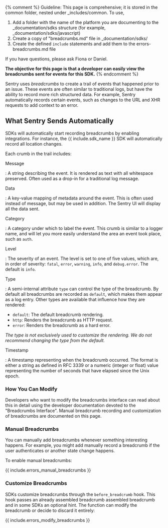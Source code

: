 {% comment %}
Guideline: This page is comprehensive; it is stored in the common folder, nested under _includes/common. To use, 

1. Add a folder with the name of the platform you are documenting to the _documentation/sdks structure (for example, _documentation/sdks/javascript) 
2. Create a copy of "breadcrumbs.md" file in _documentation/sdks/<platform-name> 
3. Create the defined `include` statements and add them to the errors-breadcrumbs.md file

If you have questions, please ask Fiona or Daniel. 

**The objective for this page is that a developer can easily view the breadcrumbs sent for events for this SDK.**
{% endcomment %}

Sentry uses _breadcrumbs_ to create a trail of events that happened prior to an issue. These events are often similar to traditional logs, but have the ability to record more rich structured data. For example, Sentry automatically records certain events, such as changes to the URL and XHR requests to add context to an error. 

## What Sentry Sends Automatically

SDKs will automatically start recording breadcrumbs by enabling integrations. For instance, the {{ include.sdk_name }} SDK will automatically record all location changes. 

Each crumb in the trail includes:

Message

: A string describing the event. It is rendered as text with all whitespace preserved. Often used as a drop-in for a traditional log message.

Data

: A key-value mapping of metadata around the event. This is often used
  instead of message, but may be used in addition. The Sentry UI will display all the data sent.

Category

: A category under which to label the event. This crumb is similar to a logger
  name, and will let you more easily understand the area an event took place,
  such as `auth`.

Level

: The severity of an event. The level is set to one of five values, which are, in order of severity: `fatal`, `error`, `warning`, `info`, and `debug.error`.  The default is `info`.

Type

: A semi-internal attribute `type` can control the type
  of the breadcrumb. By default all breadcrumbs are recorded as `default`, which
  makes them appear as a log entry. Other types are available that
  influence how they are rendered:

  * `default`: The default breadcrumb rendering.
  * `http`: Renders the breadcrumb as HTTP request.
  * `error`: Renders the breadcrumb as a hard error.

  _The type is not exclusively used to customize the rendering.  We do not recommend changing
   the type from the default._

Timestamp

: A timestamp representing when the breadcrumb occurred. The format is either a string as defined in RFC 3339 or a numeric (integer or float) value representing the number of seconds that have elapsed since the Unix epoch.


### How You Can Modify

Developers who want to modify the breadcrumbs interface can read about this in detail using the developer documentation devoted to the "Breadcrumbs Interface". Manual breadcrumb recording and customization of breadcrumbs are documented on this page.

### **Manual Breadcrumbs**

You can manually add breadcrumbs whenever something interesting happens. For example, you might add manually record a breadcrumb if the user authenticates or another state change happens.

To enable manual breadcrumbs:

{{ include.errors_manual_breadcrumbs }}

### **Customize** **Breadcrumbs**

SDKs customize breadcrumbs through the `before_breadcrumb` hook. This hook passes an already assembled breadcrumb assembled breadcrumb and in some SDKs an optional hint. The function can modify the breadcrumb or decide to discard it entirely:

{{ include.errors_modify_breadcrumbs }}